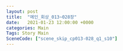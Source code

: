 ```yaml
---
layout: post
title:  "메인_회상_013~028장"
date:   2021-01-23 12:00:00 +0000
categories: Main
Tags: Story Main
SceneCode: ["scene_skip_cp013-028_q1_s10"]
---
```

